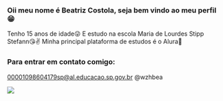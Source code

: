 ### Oii meu nome é Beatriz Costola, seja bem vindo ao meu perfil 😁
Tenho 15 anos de idade😜
E estudo na escola Maria de Lourdes Stipp Stefann😘✌
Minha principal plataforma de estudos é o Alura💋
### Para entrar em contato comigo:
00001098604179sp@al.educacao.sp.gov.br
@wzhbea

![](https://c.tenor.com/GqqiTpy6snoAAAAd/tenor.gif)
